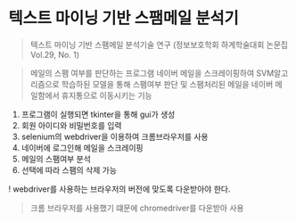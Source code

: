 # 텍스트 마이닝 기반 스팸메일 분석기

> 텍스트 마이닝 기반 스팸메일 분석기술 연구 (정보보호학회 하계학술대회 논문집 Vol.29, No. 1)

> 메일의 스팸 여부를 판단하는 프로그램
네이버 메일을 스크레이핑하여 SVM알고리즘으로 학습하된 모델을 통해 스팸여부 판단 및 스팸처리된 메일을 네이버 메일함에서 휴지통으로 이동시키는 기능

1. 프로그램이 실행되면 tkinter을 통해 gui가 생성
2. 회원 아이디와 비밀번호를 입력
3. selenium의 webdriver을 이용하여 크롬브라우저를 사용
4. 네이버에 로그인해 메일을 스크레이핑
5. 메일의 스팸여부 분석
6. 선택에 따라 스팸의 삭제 가능

! webdriver를 사용하는 브라우저의 버전에 맞도록 다운받아야 한다.
> 크롬 브라우저를 사용했기 떄문에 chromedriver를 다운받아 사용